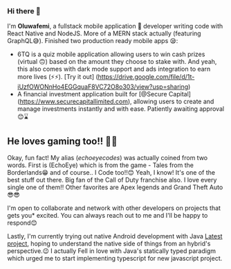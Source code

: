 ### Hi there 👋

I'm **Oluwafemi**, a fullstack mobile application 📱 developer writing code with React Native and NodeJS. More of a MERN stack actually (featuring GraphQL😅). Finished two production ready mobile apps 😪:
- 6TQ is a quiz mobile application allowing users to win cash prizes (virtual 🙃) based on the amount they choose to stake with. And yeah, this also comes with dark mode support and ads integration to earn more lives (⚡⚡). [Try it out] (https://drive.google.com/file/d/1t-iUzfOWONnHo4EGGquaF8VC72O8o303/view?usp=sharing)
- A financial investment application built for [@Secure Capital] (https://www.securecapitallimited.com), allowing users to create and manage investments instantly and with ease. Patiently awaiting approval 😊⌛

## He loves gaming too!! 😬😬
Okay,  fun fact! My alias (*echoeyecodes*) was actually coined from two words. First is (EchoEye) which is from the game - Tales from the Borderlands😁 and of course.. I Code too!!😊 Yeah, I know! It's one of the best stuff out there. Big fan of the Call of Duty franchise also. I love every single one of them!! Other favorites are Apex legends and Grand Theft Auto😎😎

I'm open to collaborate and network with other developers on projects that gets you* excited. You can always reach out to me and I'll be happy to respond😊

Lastly, I'm currently trying out native Android development with Java [Latest project](https://github.com/echoeyecodes/Sinnerman), hoping to understand the native side of things from an hybrid's perspective.😉 I actually Fell in love with Java's statically typed paradigm which urged me to start implementing typescript for new javascript project. 
